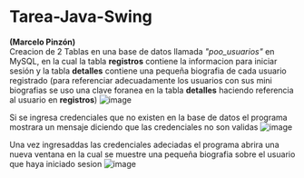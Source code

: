 # Tarea-Java-Swing

**(Marcelo Pinzón)**<br>
Creacion de 2 Tablas en una base de datos llamada _"poo_usuarios"_ en MySQL, en la cual la tabla **registros** contiene la informacion para iniciar sesión y la tabla **detalles** contiene una pequeña biografia de cada usuario registrado (para referenciar adecuadamente los usuarios con sus mini biografias se uso una clave foranea en la tabla **detalles** haciendo referencia al usuario en **registros**)
![image](https://github.com/Alejo-P/Tarea-Java-Swing/assets/150528715/e97acf89-0473-4600-b765-b25349cbbbb6)

Si se ingresa credenciales que no existen en la base de datos el programa mostrara un mensaje diciendo que las credenciales no son validas
![image](https://github.com/Alejo-P/Tarea-Java-Swing/assets/150528715/543b179e-934a-4049-a65e-52e6cc592851)

Una vez ingresaddas las credenciales adeciadas el programa abrira una nueva ventana en la cual se muestre una pequeña biografia sobre el usuario que haya iniciado sesion
![image](https://github.com/Alejo-P/Tarea-Java-Swing/assets/150528715/6042aa86-6783-4229-8809-2d8bb6630ef7)
